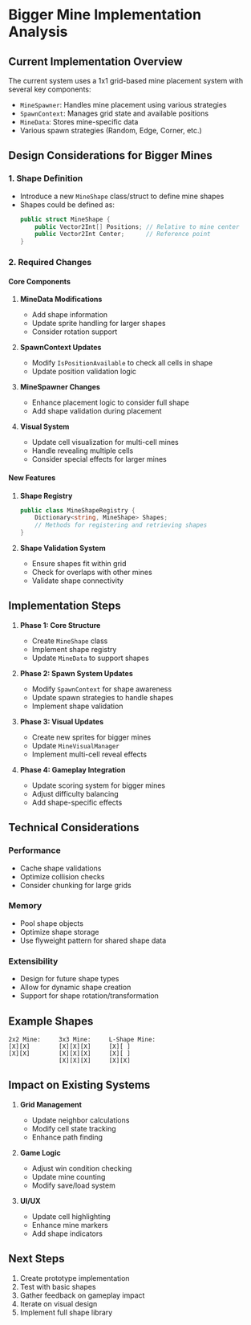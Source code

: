 # Bigger Mine Implementation Analysis

## Current Implementation Overview
The current system uses a 1x1 grid-based mine placement system with several key components:
- `MineSpawner`: Handles mine placement using various strategies
- `SpawnContext`: Manages grid state and available positions
- `MineData`: Stores mine-specific data
- Various spawn strategies (Random, Edge, Corner, etc.)

## Design Considerations for Bigger Mines

### 1. Shape Definition
- Introduce a new `MineShape` class/struct to define mine shapes
- Shapes could be defined as:
  ```csharp
  public struct MineShape {
      public Vector2Int[] Positions; // Relative to mine center
      public Vector2Int Center;      // Reference point
  }
  ```

### 2. Required Changes

#### Core Components
1. **MineData Modifications**
   - Add shape information
   - Update sprite handling for larger shapes
   - Consider rotation support

2. **SpawnContext Updates**
   - Modify `IsPositionAvailable` to check all cells in shape
   - Update position validation logic

3. **MineSpawner Changes**
   - Enhance placement logic to consider full shape
   - Add shape validation during placement

4. **Visual System**
   - Update cell visualization for multi-cell mines
   - Handle revealing multiple cells
   - Consider special effects for larger mines

#### New Features
1. **Shape Registry**
   ```csharp
   public class MineShapeRegistry {
       Dictionary<string, MineShape> Shapes;
       // Methods for registering and retrieving shapes
   }
   ```

2. **Shape Validation System**
   - Ensure shapes fit within grid
   - Check for overlaps with other mines
   - Validate shape connectivity

## Implementation Steps

1. **Phase 1: Core Structure**
   - Create `MineShape` class
   - Implement shape registry
   - Update `MineData` to support shapes

2. **Phase 2: Spawn System Updates**
   - Modify `SpawnContext` for shape awareness
   - Update spawn strategies to handle shapes
   - Implement shape validation

3. **Phase 3: Visual Updates**
   - Create new sprites for bigger mines
   - Update `MineVisualManager`
   - Implement multi-cell reveal effects

4. **Phase 4: Gameplay Integration**
   - Update scoring system for bigger mines
   - Adjust difficulty balancing
   - Add shape-specific effects

## Technical Considerations

### Performance
- Cache shape validations
- Optimize collision checks
- Consider chunking for large grids

### Memory
- Pool shape objects
- Optimize shape storage
- Use flyweight pattern for shared shape data

### Extensibility
- Design for future shape types
- Allow for dynamic shape creation
- Support for shape rotation/transformation

## Example Shapes
```
2x2 Mine:     3x3 Mine:     L-Shape Mine:
[X][X]        [X][X][X]     [X][ ]
[X][X]        [X][X][X]     [X][ ]
              [X][X][X]     [X][X]
```

## Impact on Existing Systems

1. **Grid Management**
   - Update neighbor calculations
   - Modify cell state tracking
   - Enhance path finding

2. **Game Logic**
   - Adjust win condition checking
   - Update mine counting
   - Modify save/load system

3. **UI/UX**
   - Update cell highlighting
   - Enhance mine markers
   - Add shape indicators

## Next Steps
1. Create prototype implementation
2. Test with basic shapes
3. Gather feedback on gameplay impact
4. Iterate on visual design
5. Implement full shape library
